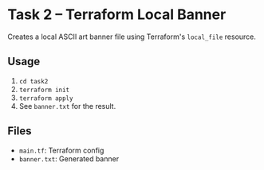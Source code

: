 # Task 2 – Terraform Local Banner

Creates a local ASCII art banner file using Terraform's `local_file` resource.

## Usage

1. `cd task2`
2. `terraform init`
3. `terraform apply`
4. See `banner.txt` for the result.

## Files

- `main.tf`: Terraform config
- `banner.txt`: Generated banner
